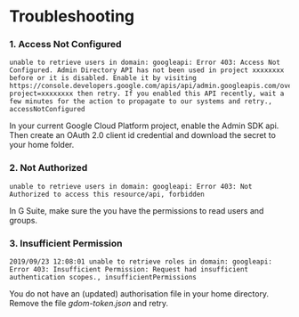 # Troubleshooting


### 1. Access Not Configured

    unable to retrieve users in domain: googleapi: Error 403: Access Not Configured. Admin Directory API has not been used in project xxxxxxxx before or it is disabled. Enable it by visiting https://console.developers.google.com/apis/api/admin.googleapis.com/overview?project=xxxxxxxx then retry. If you enabled this API recently, wait a few minutes for the action to propagate to our systems and retry., accessNotConfigured

In your current Google Cloud Platform project, enable the Admin SDK api. Then create an OAuth 2.0 client id credential and download the secret to your home folder.

### 2. Not Authorized

    unable to retrieve users in domain: googleapi: Error 403: Not Authorized to access this resource/api, forbidden

In G Suite, make sure the you have the permissions to read users and groups.


### 3. Insufficient Permission

    2019/09/23 12:08:01 unable to retrieve roles in domain: googleapi: Error 403: Insufficient Permission: Request had insufficient authentication scopes., insufficientPermissions

You do not have an (updated) authorisation file in your home directory. Remove the file *gdom-token.json* and retry.